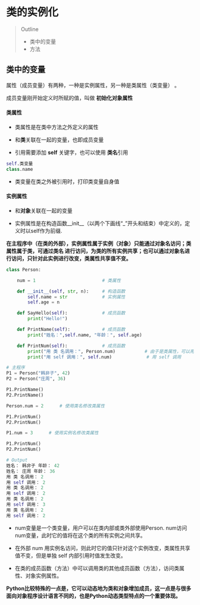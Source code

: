 # 类的实例化

> Outline
> - 类中的变量
> - 方法

## 类中的变量

属性（成员变量）有两种，一种是实例属性，另一种是类属性（类变量）
。

成员变量刚开始定义时所赋的值，叫做 **初始化对象属性**

#### 类属性
  
- 类属性是在类中方法之外定义的属性
  
- 和**类**关联在一起的变量，也即成员变量
  
- 引用需要添加 **self** 关键字，也可以使用 **类名**引用
  
```python
self.类变量
class.name
```
- 类变量在类之外被引用时，打印类变量自身值
  
#### 实例属性

- 和**对象**关联在一起的变量
  
- 实例属性是在构造函数__init__（以两个下画线“_”开头和结束）中定义的，定义时以self作为前缀.

**在主程序中（在类的外部），实例属性属于实例（对象）只能通过对象名访问；类属性属于类，可通过类名 进行访问，为类的所有实例共享；也可以通过对象名进行访问，只针对此实例进行改变，类属性共享值不变。**

```python  
class Person:

    num = 1                         # 类属性

    def __init__(self, str, n):     # 构造函数
        self.name = str             # 实例属性
        self.age = n

    def SayHello(self):             # 成员函数
        print("Hello!")

    def PrintName(self):            # 成员函数
        print("姓名：",self.name, "年龄：", self.age)

    def PrintNum(self):             # 成员函数
        print("用 类 名调用：", Person.num)           # 由于是类属性，可以用类名调用
        print("用 self 调用：", self.num)             # 用 self 调用

# 主程序
P1 = Person("韩非子", 42)
P2 = Person("庄周", 36)

P1.PrintName()
P2.PrintName()

Person.num = 2      # 使用类名修改类属性

P1.PrintNum()
P2.PrintNum()

P1.num = 3      # 使用实例名修改类属性

P1.PrintNum()
P2.PrintNum()
```

```python
# Output
姓名： 韩非子 年龄： 42
姓名： 庄周 年龄： 36
用 类 名调用： 2
用 self 调用： 2
用 类 名调用： 2
用 self 调用： 2
用 类 名调用： 2
用 self 调用： 3
用 类 名调用： 2
用 self 调用： 2
```

- num变量是一个类变量，用户可以在类内部或类外部使用Person. num访问num变量，此时它的值将在这个类的所有实例之间共享。
  
- 在外部 num 用实例名访问，则此时它的值只针对这个实例改变，类属性共享值不变，但是单独 self 内部引用时值发生改变。

- 在类的成员函数（方法）中可以调用类的其他成员函数（方法），访问类属性、对象实例属性。

**Python比较特殊的一点是，它可以动态地为类和对象增加成员，这一点是与很多面向对象程序设计语言不同的，也是Python动态类型特点的一个重要体现。**

